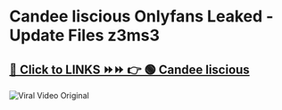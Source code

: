 
 # Candee liscious Onlyfans Leaked - Update Files z3ms3

## <h2><a href="https://clipsfans.com/Candee_liscious&ref=git">🔗 Click to LINKS ⏩⏩ 👉 🟢 Candee liscious </a></h2>

<a href="https://clipsfans.com/Candee_liscious&ref=git" rel="nofollow" data-target="animated-image.originalLink"><img src="https://i.ibb.co.com/xMMVF88/686577567.gif" alt="Viral Video Original" style="max-width: 100%; display: inline-block;" data-target="animated-image.originalImage"></a>

